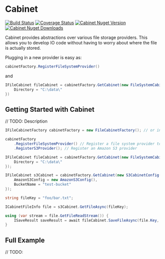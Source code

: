 # Cabinet 
[![Build Status]()]()
[![Coverage Status]()]()
[![Cabinet Nuget Version]()]()
[![Cabinet Nuget Downloads]()]()

Cabinet provides abstractions over various file storage providers.
This allows you to develop IO code without having to worry about where the file is actually stored.

Plugging in a new provider is easy as:
```c#
cabinetFactory.RegisterFileSystemProvider()
``` 
and 
```c#
IFileCabinet fileCabinet = cabinetFactory.GetCabinet(new FileSystemCabinetConfig() {
    Directory = "C:\data\"
})
```

## Getting Started with Cabinet
// TODO: Description

```c#
IFileCabinetFactory cabinetFactory = new FileCabinetFactory(); // or inject IFileCabinetFactory with IOC

cabinetFactory
    .RegisterFileSystemProvider() // Register a file system provider to store files on disk
    .RegisterS3Provider(); // Register an Amazon S3 provider

IFileCabinet fileCabinet = cabinetFactory.GetCabinet(new FileSystemCabinetConfig() {
    Directory = "C:\data\"
});

IFileCabinet s3Cabinet = cabinetFactory.GetCabinet(new S3CabinetConfig() {
    AmazonS3Config = new AmazonS3Config(),
    BucketName = "test-bucket"
});

string fileKey = "foo/bar.txt";

ICabinetFileInfo file = s3Cabinet.GetFileAsync(fileKey);

using (var stream = file.GetFileReadStream()) {
    ISaveResult saveResult = await fileCabinet.SaveFileAsync(file.Key, stream, HandleExistingMethod.Overwrite);
}

```


## Full Example
// TODO: 
